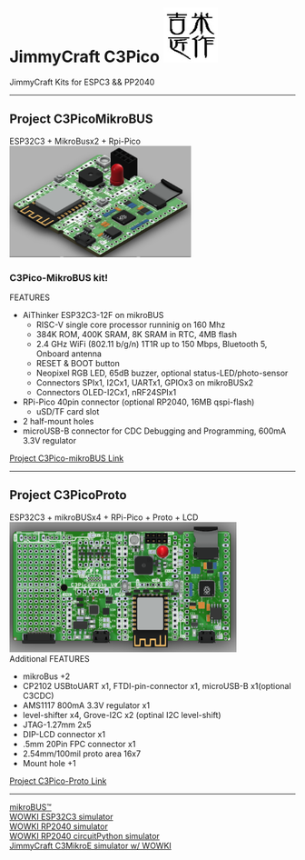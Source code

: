 # JimmyCraft C3Pico <img src= "幾米匠作128x128.jpg" width=96>
JimmyCraft Kits for ESPC3 && PP2040
<br>

----
## Project C3PicoMikroBUS<br>
ESP32C3 + MikroBusx2 + Rpi-Pico<br> 
<img src= "C3PicoMikroBus/pic/C3PicoMikroBus_ISO_V1.png" width=320>



### C3Pico-MikroBUS kit!
FEATURES
- AiThinker ESP32C3-12F on mikroBUS
  + RISC-V single core processor runninig on 160 Mhz
  + 384K ROM, 400K SRAM, 8K SRAM in RTC, 4MB flash
  + 2.4 GHz WiFi (802.11 b/g/n) 1T1R up to 150 Mbps, Bluetooth 5, Onboard antenna
  + RESET & BOOT button
  + Neopixel RGB LED, 65dB buzzer, optional status-LED/photo-sensor
  + Connectors SPIx1, I2Cx1, UARTx1, GPIOx3 on mikroBUSx2
  + Connectors OLED-I2Cx1, nRF24SPIx1 
- RPi-Pico 40pin connector (optional RP2040, 16MB qspi-flash)
  + uSD/TF card slot
- 2 half-mount holes  
- microUSB-B connector for CDC Debugging and Programming, 600mA 3.3V regulator

[Project C3Pico-mikroBUS Link]()

---
## Project C3PicoProto<br>
ESP32C3 + mikroBUSx4 + RPi-Pico + Proto + LCD<br> 
<img src= "C3PicoProto/pic/C3PicoProto_V0.png" width=400><br>
Additional FEATURES
- mikroBus +2
- CP2102 USBtoUART x1, FTDI-pin-connector x1, microUSB-B x1(optional C3CDC)
- AMS1117 800mA 3.3V regulator x1
- level-shifter x4, Grove-I2C x2 (optinal I2C level-shift)
- JTAG-1.27mm 2x5
- DIP-LCD connector x1
- .5mm 20Pin FPC connector x1
- 2.54mm/100mil proto area 16x7
- Mount hole +1

[Project C3Pico-Proto Link]()

---
[mikroBUS™](https://www.mikroe.com/mikrobus)<br>
[WOWKI ESP32C3 simulator](https://wokwi.com/projects/new/esp32-c3)<br>
[WOWKI RP2040 simulator](https://wokwi.com/projects/new/pi-pico-sdk)<br>
[WOWKI RP2040 circuitPython simulator](https://wokwi.com/projects/new/circuitpython-pi-pico)<br>
[JimmyCraft C3MikroE simulator w/ WOWKI](https://github.com/jmysu/C3MikroE_Wokwi)<br>
